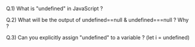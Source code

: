 Q.1) What is "undefined" in JavaScript ?

Q.2) What will be the output of undefined==null & undefined===null ? Why ?

Q.3) Can you explicitly assign "undefined" to a variable ? (let i = undefined)

